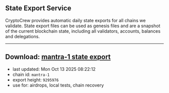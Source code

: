 ## State Export Service
CryptoCrew provides automatic daily state exports for all chains we validate. State export files can be used as genesis files and are a snapshot of the current blockchain state, including all validators, accounts, balances and delegations.

---
**Download: [mantra-1 state export](https://dl-eu2.ccvalidators.com/SERVICE/mantrachain/mantra-1_export_9295976.json)**
---

- last updated: Mon Oct 13 2025 08:22:12
- chain id: `mantra-1`
- export height: `9295976`
- use for: airdrops, local tests, chain recovery
